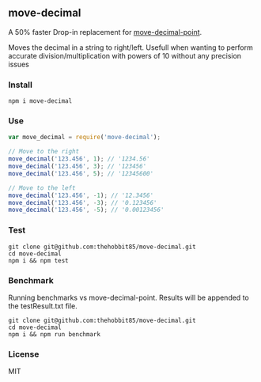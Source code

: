 ## move-decimal

A 50% faster Drop-in replacement for [move-decimal-point](https://www.npmjs.com/package/move-decimal-point).

Moves the decimal in a string to right/left.
Usefull when wanting to perform accurate division/multiplication with powers of 10 without any precision issues

### Install

    npm i move-decimal

### Use
```js
var move_decimal = require('move-decimal');

// Move to the right
move_decimal('123.456', 1); // '1234.56'
move_decimal('123.456', 3); // '123456'
move_decimal('123.456', 5); // '12345600'

// Move to the left
move_decimal('123.456', -1); // '12.3456'
move_decimal('123.456', -3); // '0.123456'
move_decimal('123.456', -5); // '0.00123456'
```

### Test

    git clone git@github.com:thehobbit85/move-decimal.git
    cd move-decimal
    npm i && npm test


### Benchmark

Running benchmarks vs move-decimal-point.
Results will be appended to the testResult.txt file.

    git clone git@github.com:thehobbit85/move-decimal.git
    cd move-decimal
    npm i && npm run benchmark


### License
MIT